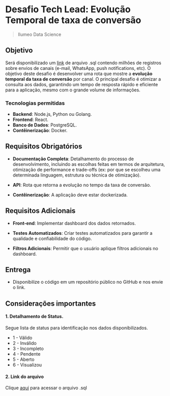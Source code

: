 # Desafio Tech Lead: Evolução Temporal de taxa de conversão
> Ilumeo Data Science

## Objetivo
Será disponibilizado um [link](https://drive.google.com/drive/folders/1r7sn8MuBoBJRGB_DBtiJQsa9ydTKrvXx?usp=sharing) de arquivo .sql contendo milhões de registros sobre envios de canais (e-mail, WhatsApp, push notifications, etc). O objetivo deste desafio é desenvolver uma rota que mostre a **evolução temporal da taxa de conversão** por canal. O principal desafio é otimizar a consulta aos dados, garantindo um tempo de resposta rápido e eficiente para a aplicação, mesmo com o grande volume de informações.

### Tecnologias permitidas

- **Backend**: Node.js, Python ou Golang.
- **Frontend**: React.
- **Banco de Dados**: PostgreSQL.
- **Contêinerização**: Docker.

## Requisitos Obrigatórios

- **Documentação Completa**: Detalhamento do processo de desenvolvimento, incluindo as escolhas feitas em termos de arquitetura, otimização de performance e trade-offs (ex: por que se escolheu uma determinada linguagem, estrutura ou técnica de otimização).
  
- **API**: Rota que retorna a evolução no tempo da taxa de conversão.
  
- **Contêinerização**: A aplicação deve estar dockerizada.


## Requisitos Adicionais

- **Front-end**: Implementar dashboard dos dados retornados.
  
- **Testes Automatizados**: Criar testes automatizados para garantir a qualidade e confiabilidade do código.
  
- **Filtros Adicionais**: Permitir que o usuário aplique filtros adicionais no dashboard.

## Entrega
- Disponibilize o código em um repositório público no GitHub e nos envie o link.

## Considerações importantes

#### 1. Detalhamento de Status.
Segue lista de status para identificação nos dados disponibilizados.

- 1 - Válido
- 2 - Inválido
- 3 - Incompleto
- 4 - Pendente
- 5 - Aberto
- 6 - Visualizou

#### 2. Link do arquivo
Clique [aqui](https://drive.google.com/drive/folders/1r7sn8MuBoBJRGB_DBtiJQsa9ydTKrvXx?usp=sharing) para acessar o arquivo .sql
